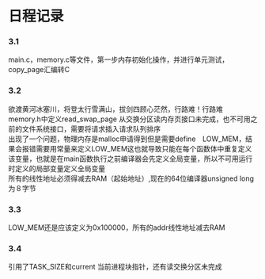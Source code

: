 # 日程记录
### 3.1 
main.c，memory.c等文件，第一步内存初始化操作，并进行单元测试，copy_page汇编转C
### 3.2
欲渡黄河冰塞川，将登太行雪满山，拔剑四顾心茫然，行路难！行路难  
memory.h中定义read_swap_page 从交换分区读内存页接口未完成，也不可用之前的文件系统接口，需要将请求插入请求队列排序  
出现了一个问题，物理内存是malloc申请得到但是需要define　LOW_MEM，结果会报错需要用常量来定义LOW_MEM这也就导致只能在每个函数体中重复定义该变量，也就是在main函数执行之前编译器会先定义全局变量，所以不可用运行时定义的局部变量定义全局变量  
所有的线性地址必须得减去RAM（起始地址）,现在的64位编译器unsigned long为８字节
### 3.3
LOW_MEM还是应该定义为0x100000，所有的addr线性地址减去RAM
### 3.4
引用了TASK_SIZE和current 当前进程块指针，还有读交换分区未完成